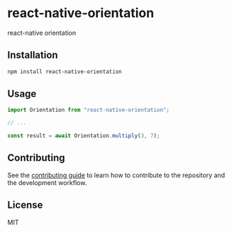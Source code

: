 # react-native-orientation

react-native orientation

## Installation

```sh
npm install react-native-orientation
```

## Usage

```js
import Orientation from "react-native-orientation";

// ...

const result = await Orientation.multiply(3, 7);
```

## Contributing

See the [contributing guide](CONTRIBUTING.md) to learn how to contribute to the repository and the development workflow.

## License

MIT
